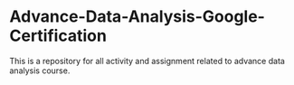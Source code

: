 # Advance-Data-Analysis-Google-Certification
This is a repository for all activity and assignment related to advance data analysis course.
